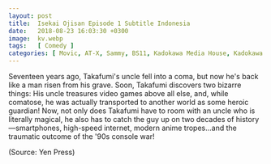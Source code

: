 ```yaml
---
layout: post
title:  Isekai Ojisan Episode 1 Subtitle Indonesia
date:   2018-08-23 16:03:30 +0300
image:  kv.webp
tags:   [ Comedy ]
categories: [ Movic, AT-X, Sammy, BS11, Kadokawa Media House, Kadokawa ]
---
```

Seventeen years ago, Takafumi's uncle fell into a coma, but now he's back like a man risen from his grave. Soon, Takafumi discovers two bizarre things: His uncle treasures video games above all else, and, while comatose, he was actually transported to another world as some heroic guardian! Now, not only does Takafumi have to room with an uncle who is literally magical, he also has to catch the guy up on two decades of history—smartphones, high-speed internet, modern anime tropes...and the traumatic outcome of the '90s console war!

(Source: Yen Press)

